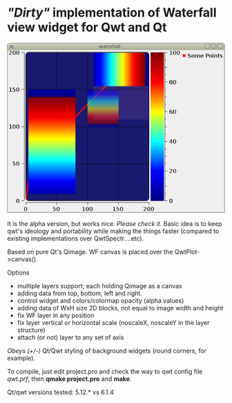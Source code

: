 # *"Dirty"* implementation of Waterfall view widget for Qwt and Qt

![WF QwtPlot screen](/WF.png)

It is the alpha version, but works nice. *Please check it.*
Basic idea is to keep qwt's ideology and portability while making the things
faster (compared to existing implementations over QwtSpectr....etc).

Based on pure Qt's Qimage. WF canvas is placed over the QwtPlot->canvas().

Options
* multiple layers support; each holding Qimage as a canvas
* adding data from top, bottom, left and right.
* control widget and colors/colormap opacity (alpha values)
* adding data of WxH size 2D blocks, not equal to image width and height
* fix WF layer in any position
* fix layer vertical or horizontal scale (noscaleX, noscaleY in the layer structure)
* attach (or not) layer to any set of axis

*Obeys (+/-)* Qt/Qwt styling of background widgets (round corners, for
example).

To compile, just edit project.pro and check the way to qwt config file *qwt.prf*,
then **qmake project.pro** and **make**.



Qt/qwt versions tested: 5.12.* vs 6.1.4
